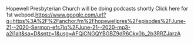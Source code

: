 Hopewell Presbyterian Church will be doing podcasts shortly
Click here for 1st webpod.https://www.google.com/url?q=https%3A%2F%2Fanchor.fm%2Fhopewellpres%2Fepisodes%2FJune-21--2020-Sermon-efs7lq%2FJune-21--2020-mp3-a2i1ait&sa=D&sntz=1&usg=AFQjCNGQYBGBZ9dR6Ckx0b_2b3RRZJarzA
